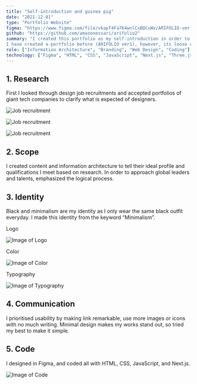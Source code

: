 ```yaml
---
title: "Self-introduction and guinea pig"
date: "2021-12-01"
type: "Portfolio Website"
figma: "https://www.figma.com/file/vkapT4Fa7K4wnlCxBOCuWx/ARIFOLIO-ver.2?node-id=403%3A432"
github: "https://github.com/amazonessari/arifolio2"
summary: "I created this portfolio as my self-introduction in order to connect with global leaders and talents. In this project I do everything from making contents to coding my design. This is also to experiment new design and technologies.
I have created a portfolio before (ARIFOLIO ver1), however, its loose repetition was collapsing the hierarchy. To solve this issue, I clarified the information architecture by following rules strictly."
role: ["Information Architecture", "Branding", "Web Design", "Coding"]
technology: ["Figma", "HTML", "CSS", "JavaScript", "Next.js", "Three.js"]
---
```


## 1. Research
First I looked through design job recruitments and accepted portfolios of giant tech companies to clarify what is expected of designers. 

![Job recruitment](/arifolio2/research_1.png)

![Job recruitment](/arifolio2/research_2.png)

![Job recruitment](/arifolio2/research_3.png)


## 2. Scope
I created content and information architecture to tell their ideal profile and qualifications I meet based on research.
In order to approach global leaders and talents, emphasized the logical process.


## 3. Identity
Black and minimalism are my identity as I only wear the same black outfit everyday. I made this identity from the keyword “Minimalism”.

Logo

![Image of Logo](/arifolio2/1.svg)

Color

![Image of Color](/arifolio2/2.svg)


Typography

![Image of Typography](/arifolio2/3.svg)


## 4. Communication
I prioritised usability by making link remarkable, use more images or icons with no much writing. Minimal design makes my works stand out, so tried my best to make it simple.



## 5. Code
I designed in Figma, and coded all with HTML, CSS, JavaScript, and Next.js.

![Image of Code](/arifolio2/code.png)